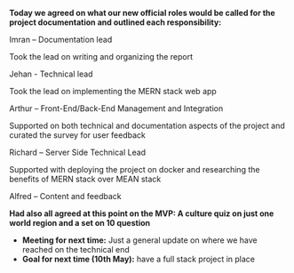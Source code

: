 **Today we agreed on what our new official roles would be called for the project documentation and outlined each responsibility:** 

Imran – Documentation lead 

Took the lead on writing and organizing the report 

Jehan  -  Technical lead 

Took the lead on implementing the MERN stack web app  

Arthur – Front-End/Back-End Management and Integration 

Supported on both technical and documentation aspects of the project and curated the survey for user feedback 

Richard – Server Side Technical Lead 

Supported with deploying the project on docker and researching the benefits of MERN stack over MEAN stack 

Alfred – Content and feedback 

 

**Had also all agreed at this point on the MVP: A culture quiz on just one world region and a set on 10 question**

- **Meeting for next time:** Just a general update on where we have reached on the technical end 
- **Goal for next time (10th May):** have a full stack project in place 
